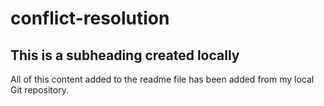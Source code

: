 # conflict-resolution

## This is a subheading created locally 

All of this content added to the readme file has been added from my local Git repository. 